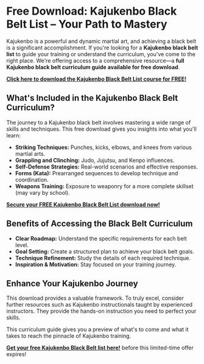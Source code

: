 # Free Download: Kajukenbo Black Belt List – Your Path to Mastery

Kajukenbo is a powerful and dynamic martial art, and achieving a black belt is a significant accomplishment. If you're looking for a **Kajukenbo black belt list** to guide your training or understand the curriculum, you've come to the right place. We're offering access to a comprehensive resource—a **full Kajukenbo black belt curriculum guide available for free download**.

[**Click here to download the Kajukenbo Black Belt List course for FREE!**](https://udemywork.com/kajukenbo-black-belt-list)

## What's Included in the Kajukenbo Black Belt Curriculum?

The journey to a Kajukenbo black belt involves mastering a wide range of skills and techniques. This free download gives you insights into what you'll learn:

*   **Striking Techniques:** Punches, kicks, elbows, and knees from various martial arts.
*   **Grappling and Clinching:** Judo, Jujutsu, and Kenpo influences.
*   **Self-Defense Strategies:** Real-world scenarios and effective responses.
*   **Forms (Kata):** Prearranged sequences to develop technique and coordination.
*   **Weapons Training:** Exposure to weaponry for a more complete skillset (may vary by school).

[**Secure your FREE Kajukenbo Black Belt List download now!**](https://udemywork.com/kajukenbo-black-belt-list)

## Benefits of Accessing the Black Belt Curriculum

*   **Clear Roadmap:** Understand the specific requirements for each belt level.
*   **Goal Setting:** Create a structured plan to achieve your black belt goals.
*   **Technique Refinement:** Study the details of each required technique.
*   **Inspiration & Motivation:** Stay focused on your training journey.

## Enhance Your Kajukenbo Journey

This download provides a valuable framework. To truly excel, consider further resources such as Kajukenbo instructionals taught by experienced instructors. They provide the hands-on instruction you need to perfect your skills.

This curriculum guide gives you a preview of what's to come and what it takes to reach the pinnacle of Kajukenbo training.

**[Get your free Kajukenbo Black Belt list here!](https://udemywork.com/kajukenbo-black-belt-list)** before this limited-time offer expires!
